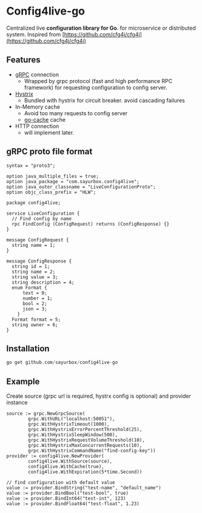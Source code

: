 
# Config4live-go
Centralized live **configuration library for Go**. for microservice or distributed system.
Inspired from [https://github.com/cfg4j/cfg4j](https://github.com/cfg4j/cfg4j)

## Features

 - [gRPC](https://grpc.io/) connection
   - Wrapped by grpc protocol (fast and high performance RPC framework) for requesting configuration to config server. 
 - [Hystrix](https://github.com/Netflix/Hystrix)
   - Bundled with hystrix for circuit breaker. avoid cascading failures
 - In-Memory cache
   - Avoid too many requests to config server
   - [go-cache](https://github.com/patrickmn/go-cache) cache 
 - HTTP connection
   - will implement later.
   
## gRPC proto file format
```$xslt
syntax = "proto3";

option java_multiple_files = true;
option java_package = "com.sayurbox.config4live";
option java_outer_classname = "LiveConfigurationProto";
option objc_class_prefix = "HLW";

package config4live;

service LiveConfiguration {
  // Find config by name
  rpc FindConfig (ConfigRequest) returns (ConfigResponse) {}
}

message ConfigRequest {
  string name = 1;
}

message ConfigResponse {
  string id = 1;
  string name = 2;
  string value = 3;
  string description = 4;
  enum Format {
      text = 0;
      number = 1;
      bool = 2;
      json = 3;
    }
  Format format = 5;
  string owner = 6;
}

```

## Installation

```groovy
go get github.com/sayurbox/config4live-go
```

## Example

Create source (grpc url is required, hystrx config is optional) and provider instance
```golang
source := grpc.NewGrpcSource(
		grpc.WithURL("localhost:50051"),
		grpc.WithHystrixTimeout(1000),
		grpc.WithHystrixErrorPercentThreshold(25),
		grpc.WithHystrixSleepWindow(500),
		grpc.WithHystrixRequestVolumeThreshold(10),
		grpc.WithHystrixMaxConcurrentRequests(10),
		grpc.WithHystrixCommandName("find-config-key"))
provider := config4live.NewProvider(
		config4live.WithSource(source),
		config4live.WithCache(true),
		config4live.WithExpiration(5*time.Second))

// find configuration with default value
value := provider.BindString("test-name", "default_name")
value := provider.BindBool("test-bool", true)
value := provider.BindInt64("test-int", 123)
value := provider.BindFloat64("test-float", 1.23)

```

